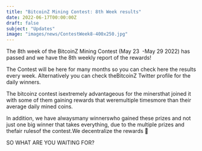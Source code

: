 ```yaml
---
title: "BitcoinZ Mining Contest: 8th Week results"
date: 2022-06-17T00:00:00Z
draft: false
subject: "Updates"
image: "images/news/ContestWeek8-400x250.jpg"
---
```


The 8th week of the BitcoinZ Mining Contest (May 23  -May 29 2022) has passed and we have the 8th weekly report of the rewards!

The Contest will be here for many months so you can check here the results every week. Alternatively you can check theBitcoinZ Twitter profile for the daily winners.

The bitcoinz contest isextremely advantageous for the minersthat joined it with some of them gaining rewards that weremultiple timesmore than their average daily mined coins.

In addition, we have alwaysmany winnerswho gained these prizes and not just one big winner that takes everything, due to the multiple prizes and thefair rulesof the contest.We decentralize the rewards 🙂

SO WHAT ARE YOU WAITING FOR?
